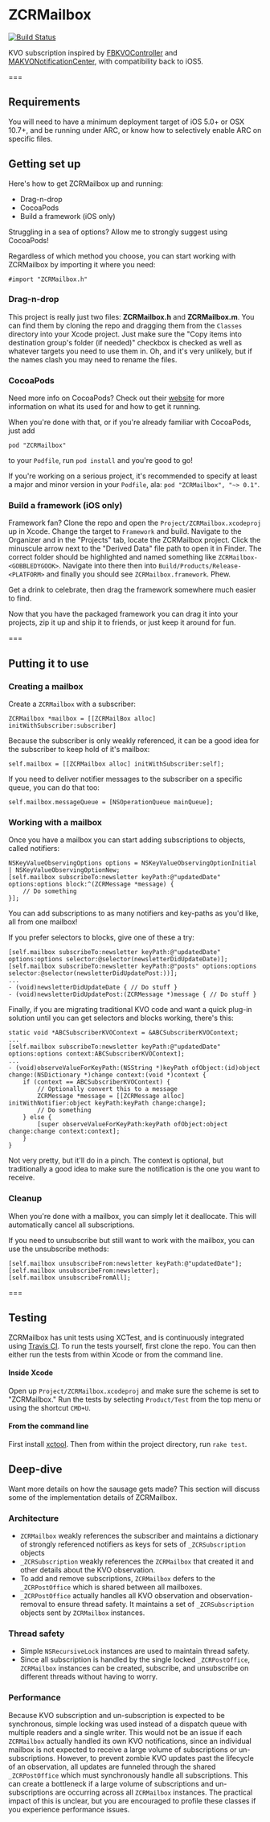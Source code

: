 # ZCRMailbox

[![Build Status](https://travis-ci.org/zradke/ZCRMailbox.svg?branch=master)](https://travis-ci.org/zradke/ZCRMailbox)

KVO subscription inspired by [FBKVOController](https://github.com/facebook/KVOController) and [MAKVONotificationCenter](https://github.com/mikeash/MAKVONotificationCenter), with compatibility back to iOS5.

===

## Requirements

You will need to have a minimum deployment target of iOS 5.0+ or OSX 10.7+, and be running under ARC, or know how to selectively enable ARC on specific files.

## Getting set up

Here's how to get ZCRMailbox up and running:

* Drag-n-drop
* CocoaPods
* Build a framework (iOS only)

Struggling in a sea of options? Allow me to strongly suggest using CocoaPods!

Regardless of which method you choose, you can start working with ZCRMailbox by importing it where you need:

```
#import "ZCRMailbox.h"
```

### Drag-n-drop

This project is really just two files: **ZCRMailbox.h** and **ZCRMailbox.m**. You can find them by cloning the repo and dragging them from the `Classes` directory into your Xcode project. Just make sure the "Copy items into destination group's folder (if needed)" checkbox is checked as well as whatever targets you need to use them in. Oh, and it's very unlikely, but if the names clash you may need to rename the files.

### CocoaPods

Need more info on CocoaPods? Check out their [website](http://cocoapods.org/) for more information on what its used for and how to get it running.

When you're done with that, or if you're already familiar with CocoaPods, just add

```
pod "ZCRMailbox"
```

to your `Podfile`, run `pod install` and you're good to go!

If you're working on a serious project, it's recommended to specify at least a major and minor version in your `Podfile`, ala: `pod "ZCRMailbox", "~> 0.1"`.

### Build a framework (iOS only)

Framework fan? Clone the repo and open the `Project/ZCRMailbox.xcodeproj` up in Xcode. Change the target to `Framework` and build. Navigate to the Organizer and in the "Projects" tab, locate the ZCRMailbox project. Click the minuscule arrow next to the "Derived Data" file path to open it in Finder. The correct folder should be highlighted and named something like `ZCRMailbox-<GOBBLEDYGOOK>`. Navigate into there then into `Build/Products/Release-<PLATFORM>` and finally you should see `ZCRMailbox.framework`. Phew.

Get a drink to celebrate, then drag the framework somewhere much easier to find.

Now that you have the packaged framework you can drag it into your projects, zip it up and ship it to friends, or just keep it around for fun.

===

## Putting it to use

### Creating a mailbox

Create a `ZCRMailbox` with a subscriber:

```
ZCRMailbox *mailbox = [[ZCRMailBox alloc] initWithSubscriber:subscriber]
```

Because the subscriber is only weakly referenced, it can be a good idea for the subscriber to keep hold of it's mailbox:

```
self.mailbox = [[ZCRMailbox alloc] initWithSubscriber:self];
```

If you need to deliver notifier messages to the subscriber on a specific queue, you can do that too:

```
self.mailbox.messageQueue = [NSOperationQueue mainQueue];
```

### Working with a mailbox

Once you have a mailbox you can start adding subscriptions to objects, called notifiers:

```
NSKeyValueObservingOptions options = NSKeyValueObservingOptionInitial | NSKeyValueObservingOptionNew;
[self.mailbox subscribeTo:newsletter keyPath:@"updatedDate" options:options block:^(ZCRMessage *message) {
	// Do something
}];
```

You can add subscriptions to as many notifiers and key-paths as you'd like, all from one mailbox!

If you prefer selectors to blocks, give one of these a try:

```
[self.mailbox subscribeTo:newsletter keyPath:@"updatedDate" options:options selector:@selector(newsletterDidUpdateDate)];
[self.mailbox subscribeTo:newsletter keyPath:@"posts" options:options selector:@selector(newsletterDidUpdatePost:))];
...
- (void)newsletterDidUpdateDate { // Do stuff }
- (void)newsletterDidUpdatePost:(ZCRMessage *)message { // Do stuff }
```

Finally, if you are migrating traditional KVO code and want a quick plug-in solution until you can get selectors and blocks working, there's this:

```
static void *ABCSubscriberKVOContext = &ABCSubscriberKVOContext;
...
[self.mailbox subscribeTo:newsletter keyPath:@"updatedDate" options:options context:ABCSubscriberKVOContext];
...
- (void)observeValueForKeyPath:(NSString *)keyPath ofObject:(id)object change:(NSDictionary *)change context:(void *)context {
    if (context == ABCSubscriberKVOContext) {
        // Optionally convert this to a message
        ZCRMessage *message = [[ZCRMessage alloc] initWithNotifier:object keyPath:keyPath change:change];
        // Do something
    } else {
        [super observeValueForKeyPath:keyPath ofObject:object change:change context:context];
    }
}
```

Not very pretty, but it'll do in a pinch. The context is optional, but traditionally a good idea to make sure the notification is the one you want to receive.

### Cleanup

When you're done with a mailbox, you can simply let it deallocate. This will automatically cancel all subscriptions.

If you need to unsubscribe but still want to work with the mailbox, you can use the unsubscribe methods:

```
[self.mailbox unsubscribeFrom:newsletter keyPath:@"updatedDate"];
[self.mailbox unsubscribeFrom:newsletter];
[self.mailbox unsubscribeFromAll];
```

===

## Testing

ZCRMailbox has unit tests using XCTest, and is continuously integrated using [Travis CI](https://travis-ci.org/zradke/ZCRMailbox). To run the tests yourself, first clone the repo. You can then either run the tests from within Xcode or from the command line.

#### Inside Xcode

Open up `Project/ZCRMailbox.xcodeproj` and make sure the scheme is set to "ZCRMailbox." Run the tests by selecting `Product/Test` from the top menu or using the shortcut `CMD+U`.

#### From the command line

First install [xctool](https://github.com/facebook/xctool). Then from within the project directory, run `rake test`.

## Deep-dive

Want more details on how the sausage gets made? This section will discuss some of the implementation details of ZCRMailbox.

### Architecture

* `ZCRMailbox` weakly references the subscriber and maintains a dictionary of strongly referenced notifiers as keys for sets of `_ZCRSubscription` objects
* `_ZCRSubscription` weakly references the `ZCRMailbox` that created it and other details about the KVO observation.
* To add and remove subscriptions, `ZCRMailbox` defers to the `_ZCRPostOffice` which is shared between all mailboxes.
* `_ZCRPostOffice` actually handles all KVO observation and observation-removal to ensure thread safety. It maintains a set of `_ZCRSubscription` objects sent by `ZCRMailbox` instances.

### Thread safety

* Simple `NSRecursiveLock` instances are used to maintain thread safety.
* Since all subscription is handled by the single locked `_ZCRPostOffice`, `ZCRMailbox` instances can be created, subscribe, and unsubscribe on different threads without having to worry.

### Performance

Because KVO subscription and un-subscription is expected to be synchronous, simple locking was used instead of a dispatch queue with multiple readers and a single writer. This would not be an issue if each `ZCRMailbox` actually handled its own KVO notifications, since an individual mailbox is not expected to receive a large volume of subscriptions or un-subscriptions. However, to prevent zombie KVO updates past the lifecycle of an observation, all updates are funneled through the shared `_ZCRPostOffice` which must synchronously handle all subscriptions. This can create a bottleneck if a large volume of subscriptions and un-subscriptions are occurring across all `ZCRMailbox` instances. The practical impact of this is unclear, but you are encouraged to profile these classes if you experience performance issues.



